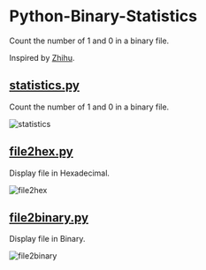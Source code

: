 # Python-Binary-Statistics
Count the number of 1 and 0 in a binary file. 

Inspired by [Zhihu](http://www.zhihu.com/question/20289032/answer/43851592). 



[statistics.py](https://github.com/lincanbin/Python-Binary-Statistics/blob/master/statistics.py)
------------
Count the number of 1 and 0 in a binary file. 

![statistics](https://cloud.githubusercontent.com/assets/5785188/6992802/5bb60c1e-db11-11e4-8685-bbc57258296c.png)

[file2hex.py](https://github.com/lincanbin/Python-Binary-Statistics/blob/master/file2hex.py)
------------
Display file in Hexadecimal.

![file2hex](https://cloud.githubusercontent.com/assets/5785188/6992803/62b37c04-db11-11e4-8cfd-58dc9f1259b4.png)

[file2binary.py](https://github.com/lincanbin/Python-Binary-Statistics/blob/master/file2binary.py)
------------
Display file in Binary.

![file2binary](https://cloud.githubusercontent.com/assets/5785188/6992817/e1d979f2-db11-11e4-992d-769977e58755.png)